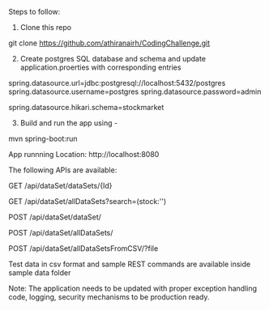 Steps to follow:

1. Clone this repo

git clone https://github.com/athiranairh/CodingChallenge.git




2. Create postgres SQL database and schema and update application.proerties with corresponding entries

spring.datasource.url=jdbc:postgresql://localhost:5432/postgres
spring.datasource.username=postgres
spring.datasource.password=admin

spring.datasource.hikari.schema=stockmarket



3. Build and run the app using -

mvn spring-boot:run



App runnning Location: http://localhost:8080




The following APIs are available:

GET /api/dataSet/dataSets/{Id}

GET /api/dataSet/allDataSets?search=(stock:'<searchString>')

POST /api/dataSet/dataSet/

POST /api/dataSet/allDataSets/

POST /api/dataSet/allDataSetsFromCSV/?file




Test data in csv format and sample REST commands are available inside sample data folder




Note: The application needs to be updated with proper exception handling code, logging, security mechanisms to be production ready.

